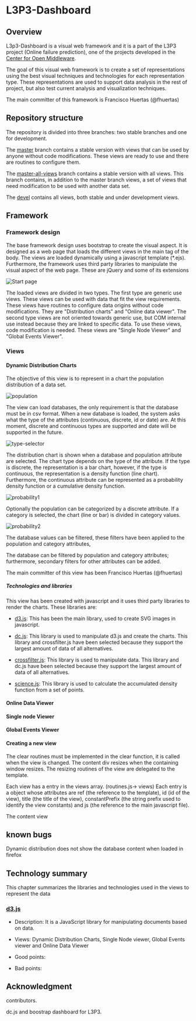 L3P3-Dashboard
==============

## Overview

L3p3-Dashboard is a visual web framework and it is a part of the L3P3 project (Online failure prediction), one of the projects developed in the [Center for Open Middleware](http://www.centeropenmiddleware.com).  

The goal of this visual web framework is to create a set of representations using the best visual techniques 
and technologies for each representation type. These representations are used to support data analysis 
in the rest of project, but also test current analysis and visualization techniques.   

The main committer of this framework is Francisco Huertas (@fhuertas)  

## Repository structure

The repository is divided into three branches: two stable branches and one for development. 

The [master](https://github.com/centeropenmiddleware/l3p3-dashboard/tree/master) branch contains a stable version 
with views that can be used by anyone without code modifications. These views are ready to use and there are routines to configure them. 
  
The [master-all-views](https://github.com/centeropenmiddleware/l3p3-dashboard/tree/master-all-views) branch contains a stable version with all views. This branch contains, in addition to the master branch views, a set of views 
that need modification to be used with another data set.
 
The [devel](https://github.com/centeropenmiddleware/l3p3-dashboard/tree/devel) contains all views, both stable and under development views.

  

## Framework

### Framework design

The base framework design uses bootstrap to create the visual aspect. It is designed as a web page that loads the different views in the main tag of the body. The views are loaded dynamically using a javascript template (*.ejs). 
Furthermore, the framework uses third party libraries to manipulate the visual aspect of the web page. These are jQuery and some of its extensions

![Start page](images/principal.png)

The loaded views are divided in two types. The first type are generic use views. These views can be 
used with data that fit the view requirements. These views have routines to configure data origins without code 
modifications. They are "Distribution charts" and "Online data viewer". The second type views are not 
oriented towards generic use, but COM internal use instead because they are linked to specific data. To use these 
views, code modification is needed. These views are "Single Node Viewer" and "Global Events Viewer". 

### Views

#### Dynamic Distribution Charts

The objective of this view is to represent in a chart the population distribution of a data set. 

![population](images/population.png)

The view can load databases, the only requirement is that the database must be in csv format. When a new database is 
loaded, the system asks what the type of the attributes (continuous, discrete, id or date) are. At this 
moment, discrete and continuous types are supported and date will be supported in the future.
  
![type-selector](images/upload.png)

The distribution chart is shown when a database and population attribute are selected. The chart type depends on the type of the attribute. If the type is discrete, the representation is a bar chart, however, if the type is continuous, the representation is a density function (line chart). Furthermore, the continuous attribute can be represented as a probability density function or a cumulative density function.     

![probability1](images/probability1.png)

Optionally the population can be categorized by a discrete attribute. If a category is selected, the chart (line or bar) is divided in category values.

![probability2](images/probability2.png)

 
The database values can be filtered, these filters have been applied to the population and category attributes,

The database can be filtered by population and category attributes; furthermore, secondary filters for other attributes can be added. 

The main committer of this view has been Francisco Huertas (@fhuertas)

##### Technologies and libraries 

This view has been created with javascript and it uses third party libraries to render the charts. These 
libraries are: 

* [d3.js](https://github.com/mbostock/d3): This has been the main library, used to create SVG images in 
javascript.    

* [dc.js](https://github.com/dc-js/dc.js): This library is used to manipulate d3.js and create the charts. This library and crossfilter.js have been selected because they support the largest amount of data of all alternatives. 

* [crossfilter.js](https://github.com/square/crossfilter): This library is used to manipulate data. This library
 and dc.js have been selected because they support the largest amount of data of all alternatives.

* [science.js](https://github.com/jasondavies/science.js): This library is used to calculate the accumulated 
density function from a set of points.   
 

#### Online Data Viewer

#### Single node Viewer

#### Global Events Viewer

#### Creating a new view

The clear routines must be implemented in the clear function, it is called when the view is changed. The content div resizes when the containing window resizes. The resizing routines of the view are delegated to the template. 

Each view has a entry in the views array. (routines.js-> views) Each entry is a object whose attributes are ref 
(the reference to the template), id (id of the view), title (the title of the view), constantPrefix (the string prefix used to identify the view constants) and js (the reference to the main javascript file).   
 

The content view 


<!--Type of view and its objectives, View, Implementation details and technologies used, Dataset format, principal Developers and contributions ventajas y desventajas de las librerías utilizadas)-->

## known bugs

Dynamic distribution does not show the database content when loaded in firefox
 
## Technology summary 

This chapter summarizes the libraries and technologies used in the views to represent the data
 
### [d3.js](https://github.com/mbostock/d3)

* Description: It is a JavaScript library for manipulating documents based on data.

* Views: Dynamic Distribution Charts, Single Node viewer, Global Events viewer and Online Data Viewer 

* Good points:

* Bad points:

## Acknowledgment
	
contributors.


dc.js and boostrap dashboard for L3P3.




 
